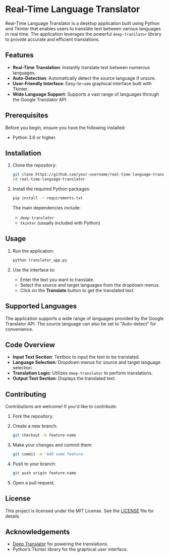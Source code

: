 # Real-Time Language Translator

Real-Time Language Translator is a desktop application built using Python and Tkinter that enables users to translate text between various languages in real time. The application leverages the powerful `deep-translator` library to provide accurate and efficient translations.

## Features


- **Real-Time Translation**: Instantly translate text between numerous languages.
- **Auto-Detection**: Automatically detect the source language if unsure.
- **User-Friendly Interface**: Easy-to-use graphical interface built with Tkinter.
- **Wide Language Support**: Supports a vast range of languages through the Google Translator API.

## Prerequisites

Before you begin, ensure you have the following installed:

- Python 3.6 or higher.

## Installation

1. Clone the repository:

   ```bash
   git clone https://github.com/your-username/real-time-language-translator.git
   cd real-time-language-translator
   ```

2. Install the required Python packages:


   ```bash
   pip install -r requirements.txt
   ```

   The main dependencies include:

   - `deep-translator`
   - `tkinter` (usually included with Python)

## Usage

1. Run the application:

   ```bash
   python translator_app.py
   ```

2. Use the interface to:

   - Enter the text you want to translate.
   - Select the source and target languages from the dropdown menus.
   - Click on the **Translate** button to get the translated text.

## Supported Languages

The application supports a wide range of languages provided by the Google Translator API. The source language can also be set to "Auto-detect" for convenience.

## Code Overview

- **Input Text Section**: Textbox to input the text to be translated.
- **Language Selection**: Dropdown menus for source and target language selection.
- **Translation Logic**: Utilizes `deep-translator` to perform translations.
- **Output Text Section**: Displays the translated text.

## Contributing

Contributions are welcome! If you'd like to contribute:

1. Fork the repository.
2. Create a new branch:

   ```bash
   git checkout -b feature-name
   ```

3. Make your changes and commit them:

   ```bash
   git commit -m 'Add some feature'
   ```

4. Push to your branch:

   ```bash
   git push origin feature-name
   ```

5. Open a pull request.

## License


This project is licensed under the MIT License. See the [LICENSE](LICENSE) file for details.

## Acknowledgements

- [Deep Translator](https://pypi.org/project/deep-translator/) for powering the translations.
- Python’s Tkinter library for the graphical user interface.
